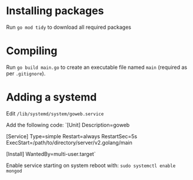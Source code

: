 # Installing packages

Run `go mod tidy` to download all required packages

# Compiling

Run `go build main.go` to create an executable file named `main` (required as per `.gitignore`). 

# Adding a systemd
Edit `/lib/systemd/system/goweb.service`

Add the following code:
`[Unit]
Description=goweb

[Service]
Type=simple
Restart=always
RestartSec=5s
ExecStart=/path/to/directory/server/v2.golang/main

[Install]
WantedBy=multi-user.target`

Enable service starting on system reboot with: `sudo systemctl enable mongod`